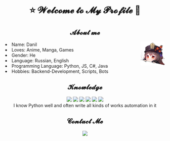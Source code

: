 <body>
    <div style="text-align: center;">
        <h1>
            ⭐ 𝓦𝓮𝓵𝓬𝓸𝓶𝓮 𝓽𝓸 𝓜𝔂 𝓟𝓻𝓸𝓯𝓲𝓵𝓮 🍪
        </h1>
    </div>
    <div style="text-align: center;">
        <h2>
            𝓐𝓫𝓸𝓾𝓽 𝓶𝓮
        </h2>
            <img src="https://github.com/MoLineTy19/MoLineTy19/blob/main/assets/hu-tao.jpg?raw=true" width="15%" align="right" style="transform: scaleX(-1);">
            <div style="text-align: left;">
                <li>
                    Name: Danil
                </li>
                <li>
                    Loves: Anime, Manga, Games
                </li>
                <li>
                    Gender: He
                </li>
                <li>
                    Language: Russian, English
                </li>
                <li>
                    Programming Language: Python, JS, C#, Java
                </li>
                <li>
                    Hobbies: Backend-Development, Scripts, Bots
                </li>
        </div>
    </div>
    <div style="text-align: center;">
        <h2>
            𝓚𝓷𝓸𝔀𝓵𝓮𝓭𝓰𝓮
        </h2>
        <img src="https://img.shields.io/badge/GIT-E44C30?style=for-the-badge&logo=git&logoColor=white">
        <img src="https://img.shields.io/badge/Python-FFD43B?style=for-the-badge&logo=python&logoColor=blue">
        <img src="https://img.shields.io/badge/Node%20js-339933?style=for-the-badge&logo=nodedotjs&logoColor=white">
        <img src="https://img.shields.io/badge/PyCharm-000000.svg?&style=for-the-badge&logo=PyCharm&logoColor=white">
        <img src="https://img.shields.io/badge/WebStorm-000000?style=for-the-badge&logo=WebStorm&logoColor=white">
        <img src="https://img.shields.io/badge/PostgreSQL-316192?style=for-the-badge&logo=postgresql&logoColor=white">
        <div>
            I know Python well and often write all kinds of works automation in it
        </div>
    </div>
    <div style="text-align: center;">
        <h2>
         𝓒𝓸𝓷𝓽𝓪𝓬𝓽 𝓜𝓮
        </h2>
        <a href="https://t.me/im_so_good"><img src="https://img.shields.io/badge/Telegram-2CA5E0?style=for-the-badge&logo=telegram&logoColor=white"></a>
    </div>
</body>

